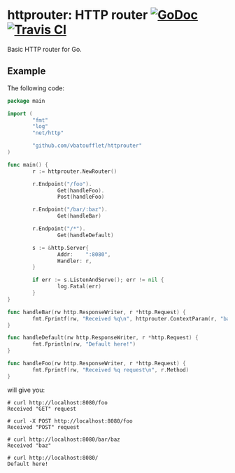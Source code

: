 # httprouter: HTTP router [![GoDoc][godoc-badge]][godoc-url] [![Travis CI][travis-badge]][travis-url]

Basic HTTP router for Go.

## Example

The following code:

```go
package main

import (
        "fmt"
        "log"
        "net/http"

        "github.com/vbatoufflet/httprouter"
)

func main() {
        r := httprouter.NewRouter()

        r.Endpoint("/foo").
                Get(handleFoo).
                Post(handleFoo)

        r.Endpoint("/bar/:baz").
                Get(handleBar)

        r.Endpoint("/*").
                Get(handleDefault)

        s := &http.Server{
                Addr:    ":8080",
                Handler: r,
        }

        if err := s.ListenAndServe(); err != nil {
                log.Fatal(err)
        }
}

func handleBar(rw http.ResponseWriter, r *http.Request) {
        fmt.Fprintf(rw, "Received %q\n", httprouter.ContextParam(r, "baz").(string))
}

func handleDefault(rw http.ResponseWriter, r *http.Request) {
        fmt.Fprintln(rw, "Default here!")
}

func handleFoo(rw http.ResponseWriter, r *http.Request) {
        fmt.Fprintf(rw, "Received %q request\n", r.Method)
}
```

will give you:

```
# curl http://localhost:8080/foo
Received "GET" request

# curl -X POST http://localhost:8080/foo
Received "POST" request

# curl http://localhost:8080/bar/baz
Received "baz"

# curl http://localhost:8080/
Default here!
```

[godoc-badge]: https://godoc.org/github.com/vbatoufflet/httprouter?status.svg
[godoc-url]: https://godoc.org/github.com/vbatoufflet/httprouter
[travis-badge]: https://api.travis-ci.org/vbatoufflet/httprouter.svg
[travis-url]: https://travis-ci.org/vbatoufflet/httprouter

